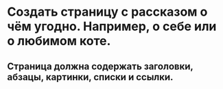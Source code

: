 # Создать страницу с рассказом о чём угодно. Например, о себе или о любимом коте.

## Страница должна содержать заголовки, абзацы, картинки, списки и ссылки.